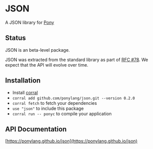 # JSON

A JSON library for [Pony](https://www.ponylang.io/)

## Status

JSON is an beta-level package.

JSON was extracted from the standard library as part of [RFC #78](https://github.com/ponylang/rfcs/blob/main/text/0078-remove-json-package-from-stdlib.md). We expect that the API will evolve over time.

## Installation

* Install [corral](https://github.com/ponylang/corral)
* `corral add github.com/ponylang/json.git --version 0.2.0`
* `corral fetch` to fetch your dependencies
* `use "json"` to include this package
* `corral run -- ponyc` to compile your application

## API Documentation

[https://ponylang.github.io/json](https://ponylang.github.io/json)
